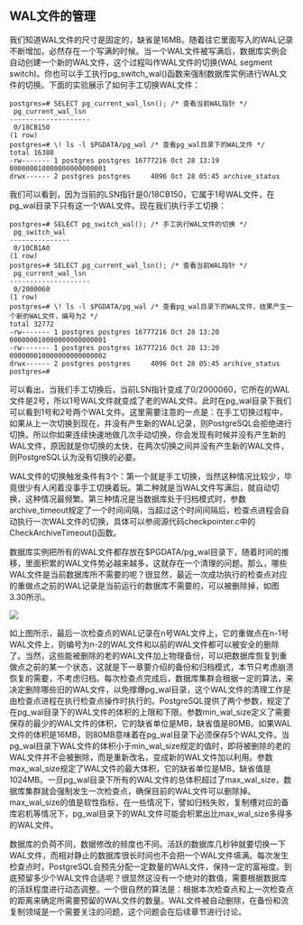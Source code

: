 ## WAL文件的管理

我们知道WAL文件的尺寸是固定的，缺省是16MB。随着往它里面写入的WAL记录不断增加，必然存在一个写满的时候。当一个WAL文件被写满后，数据库实例会自动创建一个新的WAL文件，这个过程叫作WAL文件的切换(WAL segment switch)。你也可以手工执行pg_switch_wal()函数来强制数据库实例进行WAL文件的切换。下面的实验展示了如何手工切换WAL文件：
```
postgres=# SELECT pg_current_wal_lsn(); /* 查看当前WAL指针 */
 pg_current_wal_lsn
--------------------
 0/18CB150
(1 row)
postgres=# \! ls -l $PGDATA/pg_wal /* 查看pg_wal目录下的WAL文件 */
total 16388
-rw------- 1 postgres postgres 16777216 Oct 28 13:19 000000010000000000000001
drwx------ 2 postgres postgres     4096 Oct 28 05:45 archive_status
```
我们可以看到，因为当前的LSN指针是0/18CB150，它属于1号WAL文件，在pg_wal目录下只有这一个WAL文件。现在我们执行手工切换：
```
postgres=# SELECT pg_switch_wal(); /* 手工执行WAL文件的切换 */
 pg_switch_wal
---------------
 0/18CB1A0
(1 row)
postgres=# SELECT pg_current_wal_lsn(); /* 查看当前WAL指针 */
 pg_current_wal_lsn
--------------------
 0/2000060
(1 row)
postgres=# \! ls -l $PGDATA/pg_wal /* 查看pg_wal目录下的WAL文件，结果产生一个新的WAL文件，编号为2 */
total 32772
-rw------- 1 postgres postgres 16777216 Oct 28 13:20 000000010000000000000001
-rw------- 1 postgres postgres 16777216 Oct 28 13:20 000000010000000000000002
drwx------ 2 postgres postgres     4096 Oct 28 05:45 archive_status
postgres=#
```
可以看出，当我们手工切换后，当前LSN指针变成了0/2000060，它所在的WAL文件是2号，所以1号WAL文件就变成了老的WAL文件。此时在pg_wal目录下我们可以看到1号和2号两个WAL文件。这里需要注意的一点是：在手工切换过程中，如果从上一次切换到现在，并没有产生新的WAL记录，则PostgreSQL会拒绝进行切换。所以你如果连续快速地做几次手动切换，你会发现有时候并没有产生新的WAL文件，原因就是你切换的太快，在两次切换之间并没有产生新的WAL文件，则PostgreSQL认为没有切换的必要。

WAL文件的切换触发条件有3个：第一个就是手工切换，当然这种情况比较少，毕竟很少有人闲着没事手工切换着玩。第二种就是当WAL文件写满后，就自动切换，这种情况最频繁。第三种情况是当数据库处于归档模式时，参数archive_timeout规定了一个时间间隔，当超过这个时间间隔后，检查点进程会自动执行一次WAL文件的切换，具体可以参阅源代码checkpointer.c中的CheckArchiveTimeout()函数。

数据库实例把所有的WAL文件都存放在$PGDATA/pg_wal目录下，随着时间的推移，里面积累的WAL文件势必越来越多，这就存在一个清理的问题。那么，哪些WAL文件是当前数据库所不需要的呢？很显然，最近一次成功执行的检查点对应的重做点之前的WAL记录是当前运行的数据库不需要的，可以被删除掉，如图3.30所示。

![](x0118.svg) <!-- WAL文件可以被删除的条件 -->

如上图所示，最后一次检查点的WAL记录在n号WAL文件上，它的重做点在n-1号WAL文件上，则编号为n-2的WAL文件和以前的WAL文件都可以被安全的删除了。当然，这些能被删除的老的WAL文件加上物理备份，可以把数据库恢复到重做点之前的某一个状态，这就是下一章要介绍的备份和归档模式，本节只考虑崩溃恢复的需要，不考虑归档。每次检查点完成后，数据库集群会根据一定的算法，来决定删除哪些旧的WAL文件，以免撑爆pg_wal目录，这个WAL文件的清理工作是由检查点进程在执行检查点操作时执行的。PostgreSQL提供了两个参数，规定了在pg_wal目录下的WAL文件的体积的上限和下限。参数min_wal_size定义了需要保存的最少的WAL文件的体积，它的缺省单位是MB，缺省值是80MB。如果WAL文件的体积是16MB，则80MB意味着在pg_wal目录下必须保存5个WAL文件。当pg_wal目录下WAL文件的体积小于min_wal_size规定的值时，即将被删除的老的WAL文件并不会被删除，而是重新改名，变成新的WAL文件加以利用。参数max_wal_size规定了WAL文件的最大体积，它的缺省单位是MB，缺省值是1024MB。一旦pg_wal目录下所有的WAL文件的总体积超过了max_wal_size，数据库集群就会强制发生一次检查点，确保目前的WAL文件可以删除掉。max_wal_size的值是软性指标，在一些情况下，譬如归档失败，复制槽对应的备库宕机等情况下，pg_wal目录下的WAL文件可能会积累出比max_wal_size多得多的WAL文件。

数据库的负荷不同，数据修改的频度也不同。活跃的数据库几秒钟就要切换一下WAL文件，而相对静止的数据库很长时间也不会把一个WAL文件填满。每次发生检查点时，PostgreSQL会预先分配一定数量的WAL文件，保持一定的富裕度。到底预留多少个WAL文件合适呢？很显然这没有一个绝对的数值，需要根据数据库的活跃程度进行动态调整。一个很自然的算法是：根据本次检查点和上一次检查点的距离来确定所需要预留的WAL文件的数量。WAL文件被自动删除，在备份和流复制领域是一个需要关注的问题，这个问题会在后续章节进行讨论。




